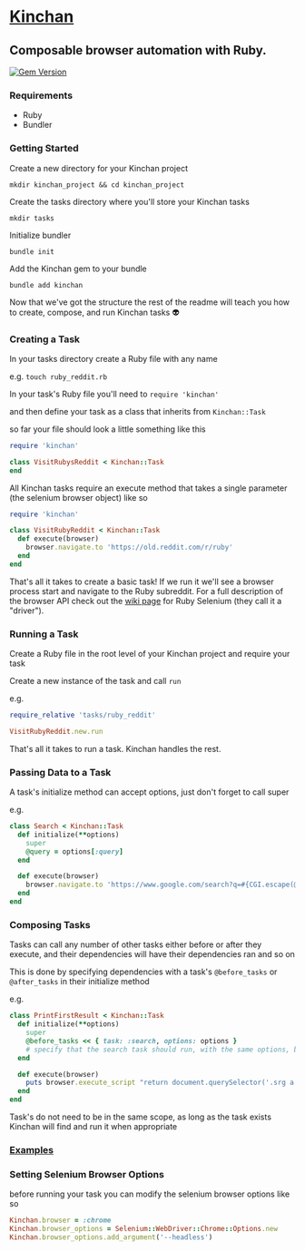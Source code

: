 # [Kinchan](https://itazuranakiss.fandom.com/wiki/Kinnosuke_Ikezawa)
## Composable browser automation with Ruby.
[![Gem Version](https://badge.fury.io/rb/kinchan.svg)](https://badge.fury.io/rb/kinchan)

### Requirements

* Ruby
* Bundler

### Getting Started

Create a new directory for your Kinchan project

`mkdir kinchan_project && cd kinchan_project`

Create the tasks directory where you'll store your Kinchan tasks

`mkdir tasks`

Initialize bundler

`bundle init`

Add the Kinchan gem to your bundle

`bundle add kinchan`

Now that we've got the structure the rest of the readme will teach you how to create, compose, and run Kinchan tasks 👽 

### Creating a Task

In your tasks directory create a Ruby file with any name

e.g. `touch ruby_reddit.rb`

In your task's Ruby file you'll need to `require 'kinchan'`

and then define your task as a class that inherits from `Kinchan::Task`

so far your file should look a little something like this
```ruby
require 'kinchan'

class VisitRubysReddit < Kinchan::Task
end
```

All Kinchan tasks require an execute method that takes a single parameter (the selenium browser object) like so

```ruby
require 'kinchan'

class VisitRubyReddit < Kinchan::Task
  def execute(browser)
    browser.navigate.to 'https://old.reddit.com/r/ruby'
  end
end
```

That's all it takes to create a basic task! If we run it we'll see a browser process start and navigate to the Ruby subreddit. For a full description of the 
browser API check out the [wiki page](https://github.com/SeleniumHQ/selenium/wiki/Ruby-Bindings) for Ruby Selenium (they call it a "driver").

### Running a Task

Create a Ruby file in the root level of your Kinchan project and require your task

Create a new instance of the task and call `run`

e.g.

```ruby
require_relative 'tasks/ruby_reddit'

VisitRubyReddit.new.run
```

That's all it takes to run a task. Kinchan handles the rest.

### Passing Data to a Task

A task's initialize method can accept options, just don't forget to call super

e.g.

```ruby
class Search < Kinchan::Task
  def initialize(**options)
    super
    @query = options[:query]
  end

  def execute(browser)
    browser.navigate.to 'https://www.google.com/search?q=#{CGI.escape(@query)}'
  end
end
```

### Composing Tasks

Tasks can call any number of other tasks either before or after they execute, and their dependencies
will have their dependencies ran and so on

This is done by specifying dependencies with a task's `@before_tasks` or `@after_tasks` in their initialize method

e.g.

```ruby
class PrintFirstResult < Kinchan::Task
  def initialize(**options)
    super
    @before_tasks << { task: :search, options: options }
    # specify that the search task should run, with the same options, before running this task
  end

  def execute(browser)
    puts browser.execute_script "return document.querySelector('.srg a').innerText"
  end
end
```

Task's do not need to be in the same scope, as long as the task exists Kinchan will find and run it when appropriate

### [Examples](https://github.com/sosodev/kinchan-examples)

### Setting Selenium Browser Options

before running your task you can modify the selenium browser options like so

```ruby
Kinchan.browser = :chrome
Kinchan.browser_options = Selenium::WebDriver::Chrome::Options.new
Kinchan.browser_options.add_argument('--headless')
```
